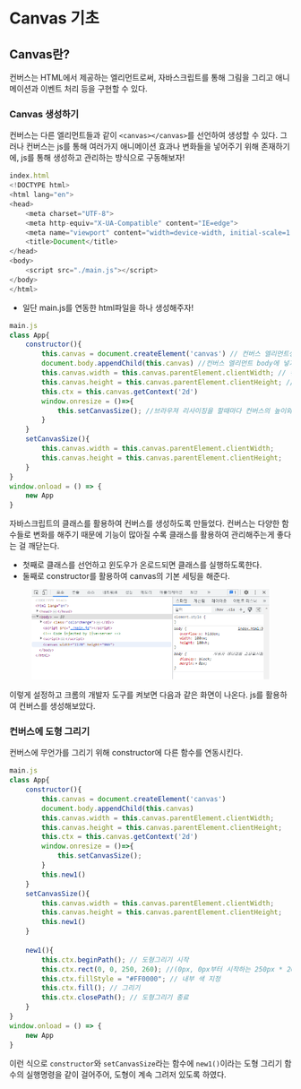 # Canvas 기초

## Canvas란?

컨버스는 HTML에서 제공하는 엘리먼트로써, 자바스크립트를 통해 그림을 그리고 애니메이션과 이벤트 처리 등을 구현할 수 있다.



### Canvas 생성하기

컨버스는 다른 엘리먼트들과 같이 `<canvas></canvas>`를 선언하여 생성할 수 있다. 그러나 컨버스는 js를 통해 여러가지 애니메이션 효과나 변화들을 넣어주기 위해 존재하기에, js를 통해 생성하고 관리하는 방식으로 구동해보자!

```javascript
index.html
<!DOCTYPE html>
<html lang="en">
<head>
    <meta charset="UTF-8">
    <meta http-equiv="X-UA-Compatible" content="IE=edge">
    <meta name="viewport" content="width=device-width, initial-scale=1.0">
    <title>Document</title>
</head>
<body>
    <script src="./main.js"></script>
</body>
</html>
```

* 일단 main.js를 연동한 html파일을 하나 생성해주자!

```javascript
main.js
class App{
    constructor(){
        this.canvas = document.createElement('canvas') // 컨버스 엘리먼트생성
        document.body.appendChild(this.canvas) //컨버스 엘리먼트 body에 넣기
        this.canvas.width = this.canvas.parentElement.clientWidth; // 컨버스의 넓이는 부모의 넓이를 따라간다.
        this.canvas.height = this.canvas.parentElement.clientHeight; // 컨버스의 높이는 부모의 높이를 따라간다.
        this.ctx = this.canvas.getContext('2d')
        window.onresize = ()=>{
            this.setCanvasSize(); //브라우져 리사이징을 할때마다 컨버스의 높이와 크기를 변경하라.
        }
    }
    setCanvasSize(){
        this.canvas.width = this.canvas.parentElement.clientWidth;
        this.canvas.height = this.canvas.parentElement.clientHeight;
    }
}
window.onload = () => {
    new App
}
```

자바스크립트의 클래스를 활용하여 컨버스를 생성하도록 만들었다. 컨버스는 다양한 함수들로 변화를 해주기 때문에 기능이 많아질 수록 클래스를 활용하여 관리해주는게 좋다는 걸 깨닫는다.&#x20;

* 첫째로 클래스를 선언하고 윈도우가 온로드되면 클래스를 실행하도록한다.
* 둘째로 constructor를 활용하여 canvas의 기본 세팅을 해준다.

<figure><img src="../../.gitbook/assets/image (2) (1).png" alt=""><figcaption></figcaption></figure>

이렇게 설정하고 크롬의 개발자 도구를 켜보면 다음과 같은 화면이 나온다. js를 활용하여 컨버스를 생성해보았다.



### 컨버스에 도형 그리기

컨버스에 무언가를 그리기 위해 constructor에 다른 함수를 연동시킨다.



```javascript
main.js
class App{
    constructor(){
        this.canvas = document.createElement('canvas')
        document.body.appendChild(this.canvas)
        this.canvas.width = this.canvas.parentElement.clientWidth;
        this.canvas.height = this.canvas.parentElement.clientHeight;
        this.ctx = this.canvas.getContext('2d')
        window.onresize = ()=>{
            this.setCanvasSize();
        }
        this.new1()
    }
    setCanvasSize(){
        this.canvas.width = this.canvas.parentElement.clientWidth;
        this.canvas.height = this.canvas.parentElement.clientHeight;
        this.new1()
    }

    new1(){
        this.ctx.beginPath(); // 도형그리기 시작
        this.ctx.rect(0, 0, 250, 260); //(0px, 0px부터 시작하는 250px * 260px짜리 사각형 그리기)
        this.ctx.fillStyle = "#FF0000"; // 내부 색 지정
        this.ctx.fill(); // 그리기
        this.ctx.closePath(); // 도형그리기 종료
    }
}
window.onload = () => {
    new App
}
```

이런 식으로 `constructor`와 `setCanvasSize`라는 함수에 `new1()`이라는 도형 그리기 함수의 실행명령을 같이 걸어주어, 도형이 계속 그려저 있도록 하였다.
